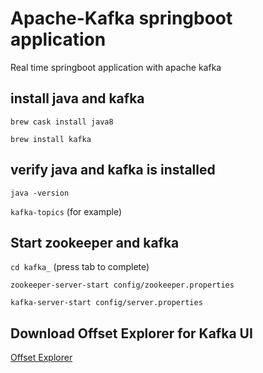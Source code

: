 # Apache-Kafka springboot application
Real time springboot application with apache kafka


## install java and kafka
`brew cask install java8`

`brew install kafka`

## verify java and kafka is installed
`java -version`

`kafka-topics` (for example)

## Start zookeeper and kafka
`cd kafka_` (press tab to complete)

`zookeeper-server-start config/zookeeper.properties`

`kafka-server-start config/server.properties`

## Download Offset Explorer for Kafka UI 

[Offset Explorer](https://www.kafkatool.com/download.html)


